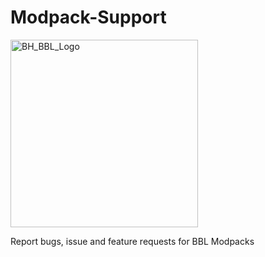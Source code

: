 # Modpack-Support
<img width="300" alt="BH_BBL_Logo" src="https://github.com/bbl-team/Modpack-Support/assets/42780877/ebd0c9df-533e-443c-ba8f-09d4d3e9672c">

Report bugs, issue and feature requests for BBL Modpacks
